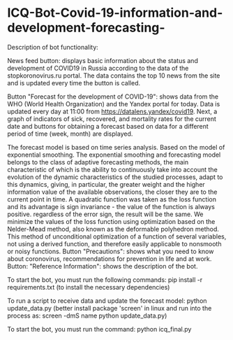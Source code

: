 # ICQ-Bot-Covid-19-information-and-development-forecasting-

Description of bot functionality:
    
News feed button: displays basic information about the status and development of COVID19 in Russia according to the data of the stopkoronovirus.ru portal.
The data contains the top 10 news from the site and is updated every time the button is called.

Button "Forecast for the development of COVID-19": shows data from the WHO (World Health Organization) and the Yandex portal for today.
Data is updated every day at 11:00 from https://datalens.yandex/covid19.
Next, a graph of indicators of sick, recovered, and mortality rates for the current date and buttons for obtaining a forecast based on data for a different period of time (week, month) are displayed.

The forecast model is based on time series analysis. Based on the model of exponential smoothing.
The exponential smoothing and forecasting model belongs to the class of adaptive forecasting methods,
the main characteristic of which is the ability to continuously take into account the evolution of the dynamic characteristics of the studied processes,
adapt to this dynamics, giving, in particular, the greater weight and the higher information value of the available observations,
the closer they are to the current point in time.
A quadratic function was taken as the loss function and its advantage is sign invariance - the value of the function is always positive. regardless of the error sign, the result will be the same.
We minimize the values of the loss function using optimization based on the Nelder-Mead method,
also known as the deformable polyhedron method. This method of unconditional optimization of a function of several variables,
not using a derived function, and therefore easily applicable to nonsmooth or noisy functions.
Button "Precautions": shows what you need to know about coronovirus, recommendations for prevention in life and at work.
Button: "Reference Information": shows the description of the bot.

To start the bot, you must run the following commands:
pip install -r requirements.txt (to install the necessary dependencies)

To run a script to receive data and update the forecast model:
python update_data.py (better install package 'screen' in linux and run into the process as: screen -dmS name python update_data.py)

To start the bot, you must run the command:
python icq_final.py
